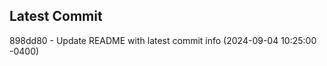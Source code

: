 
## Latest Commit
898dd80 - Update README with latest commit info (2024-09-04 10:25:00 -0400) <Yunxi-Zhou>
